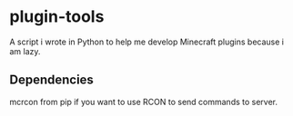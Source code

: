 # plugin-tools
A script i wrote in Python to help me develop Minecraft plugins because i am lazy.

## Dependencies
mcrcon from pip if you want to use RCON to send commands to server.
